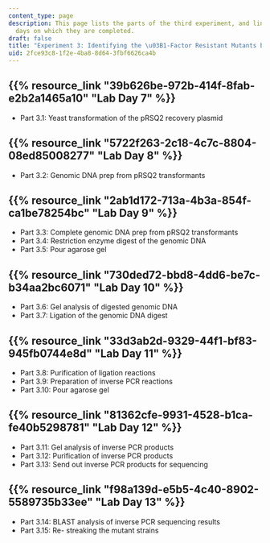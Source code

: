```yaml
---
content_type: page
description: This page lists the parts of the third experiment, and links to the lab
  days on which they are completed.
draft: false
title: "Experiment 3: Identifying the \u03B1-Factor Resistant Mutants by Plasmid Recovery"
uid: 2fce93c8-1f2e-4ba8-8d64-3fbf6626ca4b
---
```

## {{% resource_link "39b626be-972b-414f-8fab-e2b2a1465a10" "Lab Day 7" %}}

- Part 3.1: Yeast transformation of the pRSQ2 recovery plasmid

## {{% resource_link "5722f263-2c18-4c7c-8804-08ed85008277" "Lab Day 8" %}}

- Part 3.2: Genomic DNA prep from pRSQ2 transformants

## {{% resource_link "2ab1d172-713a-4b3a-854f-ca1be78254bc" "Lab Day 9" %}}

- Part 3.3: Complete genomic DNA prep from pRSQ2 transformants
- Part 3.4: Restriction enzyme digest of the genomic DNA
- Part 3.5: Pour agarose gel

## {{% resource_link "730ded72-bbd8-4dd6-be7c-b34aa2bc6071" "Lab Day 10" %}}

- Part 3.6: Gel analysis of digested genomic DNA
- Part 3.7: Ligation of the genomic DNA digest

## {{% resource_link "33d3ab2d-9329-44f1-bf83-945fb0744e8d" "Lab Day 11" %}}

- Part 3.8: Purification of ligation reactions
- Part 3.9: Preparation of inverse PCR reactions
- Part 3.10: Pour agarose gel

## {{% resource_link "81362cfe-9931-4528-b1ca-fe40b5298781" "Lab Day 12" %}}

- Part 3.11: Gel analysis of inverse PCR products
- Part 3.12: Purification of inverse PCR products
- Part 3.13: Send out inverse PCR products for sequencing

## {{% resource_link "f98a139d-e5b5-4c40-8902-5589735b33ee" "Lab Day 13" %}}

- Part 3.14: BLAST analysis of inverse PCR sequencing results
- Part 3.15: Re- streaking the mutant strains